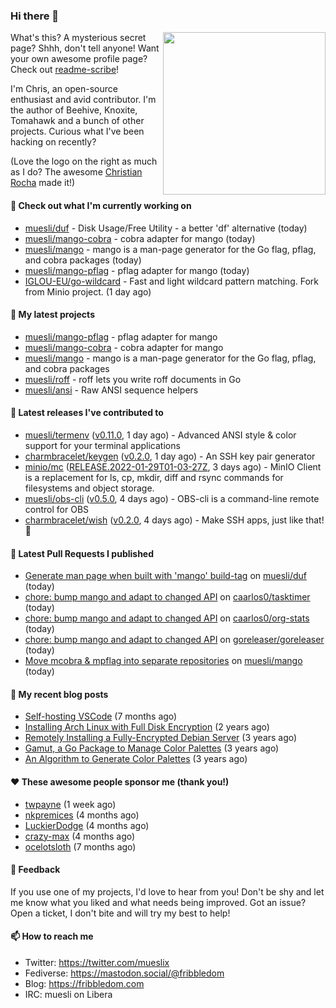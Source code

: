 ### Hi there 👋

<img align="right" src="https://raw.githubusercontent.com/muesli/muesli/master/assets/termenv.png" width="260">

What's this? A mysterious secret page? Shhh, don't tell anyone!
Want your own awesome profile page? Check out [readme-scribe](https://github.com/muesli/readme-scribe)!

I'm Chris, an open-source enthusiast and avid contributor. I'm the author of Beehive, Knoxite, Tomahawk and a bunch
of other projects. Curious what I've been hacking on recently?

(Love the logo on the right as much as I do? The awesome [Christian Rocha](https://github.com/meowgorithm/) made it!)

#### 👷 Check out what I'm currently working on

- [muesli/duf](https://github.com/muesli/duf) - Disk Usage/Free Utility - a better &#39;df&#39; alternative (today)
- [muesli/mango-cobra](https://github.com/muesli/mango-cobra) - cobra adapter for mango (today)
- [muesli/mango](https://github.com/muesli/mango) - mango is a man-page generator for the Go flag, pflag, and cobra packages (today)
- [muesli/mango-pflag](https://github.com/muesli/mango-pflag) - pflag adapter for mango (today)
- [IGLOU-EU/go-wildcard](https://github.com/IGLOU-EU/go-wildcard) - Fast and light wildcard pattern matching. Fork from Minio project. (1 day ago)

#### 🌱 My latest projects

- [muesli/mango-pflag](https://github.com/muesli/mango-pflag) - pflag adapter for mango
- [muesli/mango-cobra](https://github.com/muesli/mango-cobra) - cobra adapter for mango
- [muesli/mango](https://github.com/muesli/mango) - mango is a man-page generator for the Go flag, pflag, and cobra packages
- [muesli/roff](https://github.com/muesli/roff) - roff lets you write roff documents in Go
- [muesli/ansi](https://github.com/muesli/ansi) - Raw ANSI sequence helpers

#### 🔭 Latest releases I've contributed to

- [muesli/termenv](https://github.com/muesli/termenv) ([v0.11.0](https://github.com/muesli/termenv/releases/tag/v0.11.0), 1 day ago) - Advanced ANSI style &amp; color support for your terminal applications
- [charmbracelet/keygen](https://github.com/charmbracelet/keygen) ([v0.2.0](https://github.com/charmbracelet/keygen/releases/tag/v0.2.0), 1 day ago) - An SSH key pair generator
- [minio/mc](https://github.com/minio/mc) ([RELEASE.2022-01-29T01-03-27Z](https://github.com/minio/mc/releases/tag/RELEASE.2022-01-29T01-03-27Z), 3 days ago) - MinIO Client is a replacement for ls, cp, mkdir, diff and rsync commands for filesystems and object storage.
- [muesli/obs-cli](https://github.com/muesli/obs-cli) ([v0.5.0](https://github.com/muesli/obs-cli/releases/tag/v0.5.0), 4 days ago) - OBS-cli is a command-line remote control for OBS
- [charmbracelet/wish](https://github.com/charmbracelet/wish) ([v0.2.0](https://github.com/charmbracelet/wish/releases/tag/v0.2.0), 4 days ago) - Make SSH apps, just like that! 💫

#### 🔨 Latest Pull Requests I published

- [Generate man page when built with &#39;mango&#39; build-tag](https://github.com/muesli/duf/pull/160) on [muesli/duf](https://github.com/muesli/duf) (today)
- [chore: bump mango and adapt to changed API](https://github.com/caarlos0/tasktimer/pull/37) on [caarlos0/tasktimer](https://github.com/caarlos0/tasktimer) (today)
- [chore: bump mango and adapt to changed API](https://github.com/caarlos0/org-stats/pull/49) on [caarlos0/org-stats](https://github.com/caarlos0/org-stats) (today)
- [chore: bump mango and adapt to changed API](https://github.com/goreleaser/goreleaser/pull/2865) on [goreleaser/goreleaser](https://github.com/goreleaser/goreleaser) (today)
- [Move mcobra &amp; mpflag into separate repositories](https://github.com/muesli/mango/pull/5) on [muesli/mango](https://github.com/muesli/mango) (today)

#### 📜 My recent blog posts

- [Self-hosting VSCode](https://fribbledom.com/posts/selfhosting-vscode/) (7 months ago)
- [Installing Arch Linux with Full Disk Encryption](https://fribbledom.com/posts/encrypted-arch-install/) (2 years ago)
- [Remotely Installing a Fully-Encrypted Debian Server](https://fribbledom.com/posts/encrypted-remote-debian-install/) (3 years ago)
- [Gamut, a Go Package to Manage Color Palettes](https://fribbledom.com/posts/gamut-package-to-handle-color-palettes/) (3 years ago)
- [An Algorithm to Generate Color Palettes](https://fribbledom.com/posts/an-algorithm-to-generate-color-palettes/) (3 years ago)

#### ❤️ These awesome people sponsor me (thank you!)

- [twpayne](https://github.com/twpayne) (1 week ago)
- [nkpremices](https://github.com/nkpremices) (4 months ago)
- [LuckierDodge](https://github.com/LuckierDodge) (4 months ago)
- [crazy-max](https://github.com/crazy-max) (4 months ago)
- [ocelotsloth](https://github.com/ocelotsloth) (7 months ago)

#### 💬 Feedback

If you use one of my projects, I'd love to hear from you! Don't be shy and let me know what you liked
and what needs being improved. Got an issue? Open a ticket, I don't bite and will try my best to help!

#### 📫 How to reach me

- Twitter: https://twitter.com/mueslix
- Fediverse: https://mastodon.social/@fribbledom
- Blog: https://fribbledom.com
- IRC: muesli on Libera
